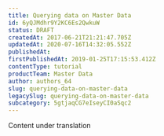 ```yaml
---
title: Querying data on Master Data
id: 6yQJMdhr9Y2KC6Es2QwkuW
status: DRAFT
createdAt: 2017-06-21T21:21:47.705Z
updatedAt: 2020-07-16T14:32:05.552Z
publishedAt: 
firstPublishedAt: 2019-01-25T17:15:53.412Z
contentType: tutorial
productTeam: Master Data
author: authors_64
slug: querying-data-on-master-data
legacySlug: querying-data-on-master-data
subcategory: 5gtjaqCG7eIseyCI0aSqc2
---
```


<div class="alert alert-warning">Content under translation</div>
